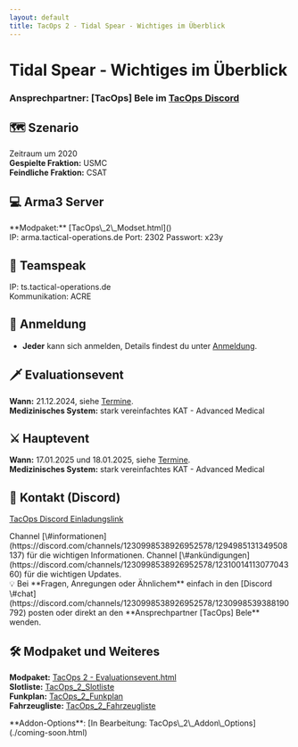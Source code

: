 ```yaml
---
layout: default
title: TacOps 2 - Tidal Spear - Wichtiges im Überblick
---
```


# Tidal Spear - Wichtiges im Überblick

### Ansprechpartner: **[TacOps] Bele** im [TacOps Discord](https://discord.gg/ZftQWwF8Cy) 

## 🗺️ Szenario   
Zeitraum um 2020  
**Gespielte Fraktion:** USMC  
**Feindliche Fraktion:** CSAT  

## 💻 Arma3 Server   
<div markdown="1" class="hidden">
**Modpaket:** [TacOps\_2\_Modset.html]()  
</div>
IP: arma.tactical-operations.de  
Port: 2302  
Passwort: x23y  

## 🎤 Teamspeak  
IP: ts.tactical-operations.de  
Kommunikation: ACRE  

## 🎫 Anmeldung
* **Jeder** kann sich anmelden, Details findest du unter [Anmeldung](./enrolment.html).

## 🗡️ Evaluationsevent
**Wann:** 21.12.2024, siehe [Termine](./schedule.html).  
**Medizinisches System:** stark vereinfachtes KAT \- Advanced Medical  

## ⚔️ Hauptevent
**Wann:** 17.01.2025 und 18.01.2025, siehe [Termine](./schedule.html).   
**Medizinisches System:** stark vereinfachtes KAT \- Advanced Medical 

## 📃 Kontakt (Discord)  
[TacOps Discord Einladungslink](https://discord.gg/ZftQWwF8Cy)  
<div markdown="1" class="hidden">
Channel [\#informationen](https://discord.com/channels/1230998538926952578/1294985131349508137) für die wichtigen Informationen.  
Channel [\#ankündigungen](https://discord.com/channels/1230998538926952578/1231001411307704360) für die wichtigen Updates.  
</div>
💡 Bei **Fragen, Anregungen oder Ähnlichem** einfach in den [Discord \#chat](https://discord.com/channels/1230998538926952578/1230998539388190792) posten oder direkt an den **Ansprechpartner [TacOps] Bele** wenden.

## 🛠️ Modpaket und Weiteres
**Modpaket:** [TacOps 2 - Evaluationsevent.html](https://drive.google.com/file/d/13alQnWyxVmNt4v06MuP-7yKZ_dw9oBXI/view?usp=sharing)  
**Slotliste:** [TacOps\_2\_Slotliste](https://docs.google.com/spreadsheets/d/1I4mrZ7sKjQIGIvC3hMNXciAyX7yUP5k_xm6aDk8pnM0/edit?usp=sharing)   
**Funkplan:** [TacOps\_2\_Funkplan](./assets/tacops-2-radio-communication-plan.png)   
**Fahrzeugliste:** [TacOps\_2\_Fahrzeugliste](https://docs.google.com/spreadsheets/d/1F2uIgmzhfiVLH5ITcG3Vu5K1g3Oa7MxA0DLqqNaW5mM/edit?usp=sharing)   
<div markdown="1" class="hidden">
**Addon-Options**: [In Bearbeitung: TacOps\_2\_Addon\_Options](./coming-soon.html)   
</div>
